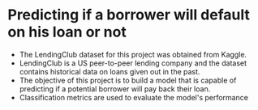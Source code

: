 # Predicting if a borrower will default on his loan or not 

* The LendingClub dataset for this project was obtained from Kaggle.
* LendingClub is a US peer-to-peer lending company and the dataset contains historical data on loans given out in the past. 
* The objective of this project is to build a model that is capable of predicting if a potential borrower will pay back their loan. 
* Classification metrics are used to evaluate the model's performance 
